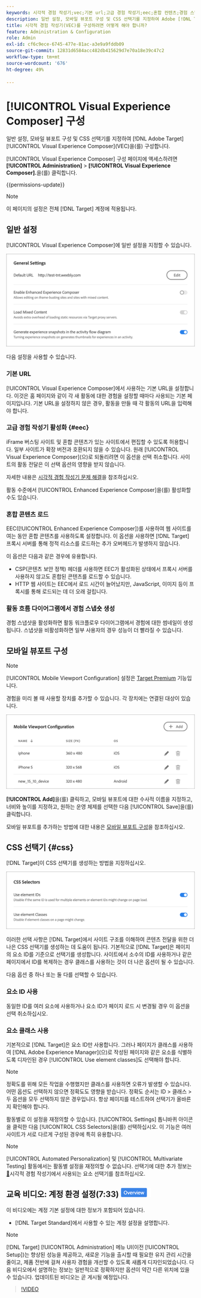 ```yaml
---
keywords: 시각적 경험 작성기;vec;기본 url;고급 경험 작성기;eec;혼합 컨텐츠;경험 스냅샷;모바일 뷰포트;css;css 선택기
description: 일반 설정, 모바일 뷰포트 구성 및 CSS 선택기를 지정하여 Adobe [!DNL Target] VEC(시각적 경험 작성기)를 구성하는 방법에 대해 알아봅니다.
title: 시각적 경험 작성기(VEC)를 구성하려면 어떻게 해야 합니까?
feature: Administration & Configuration
role: Admin
exl-id: cf6c9ece-6745-477e-81ac-a3e9a9fddb09
source-git-commit: 12831d6584acc482db415629d7e70a18e39c47c2
workflow-type: tm+mt
source-wordcount: '676'
ht-degree: 49%

---
```


# [!UICONTROL Visual Experience Composer] 구성

일반 설정, 모바일 뷰포트 구성 및 CSS 선택기를 지정하여 [!DNL Adobe Target] [!UICONTROL Visual Experience Composer]&#x200B;(VEC)을(를) 구성합니다.

[!UICONTROL Visual Experience Composer] 구성 페이지에 액세스하려면 **[!UICONTROL Administration]** > **[!UICONTROL Visual Experience Composer].**&#x200B;을(를) 클릭합니다.

{{permissions-update}}

>[!NOTE]
>
>이 페이지의 설정은 전체 [!DNL Target] 계정에 적용됩니다.

## 일반 설정

[!UICONTROL Visual Experience Composer]에 일반 설정을 지정할 수 있습니다.

![일반 설정 섹션](/help/main/administrating-target/assets/general-settings.png)

다음 설정을 사용할 수 있습니다.

### 기본 URL

[!UICONTROL Visual Experience Composer]에서 사용하는 기본 URL을 설정합니다. 이것은 홈 페이지와 같이 각 새 활동에 대한 경험을 설정할 때마다 사용되는 기본 페이지입니다. 기본 URL을 설정하지 않은 경우, 활동을 만들 때 각 활동의 URL을 입력해야 합니다.

### 고급 경험 작성기 활성화 {#eec}

iFrame 버스팅 사이트 및 혼합 콘텐츠가 있는 사이트에서 편집할 수 있도록 허용합니다. 일부 사이트가 확장 버전과 호환되지 않을 수 있습니다. 원래 [!UICONTROL Visual Experience Composer]&#x200B;(으)로 되돌리려면 이 옵션을 선택 취소합니다. 사이트의 활동 전달은 이 선택 옵션의 영향을 받지 않습니다.

자세한 내용은 [시각적 경험 작성기 문제 해결](/help/main/c-experiences/c-visual-experience-composer/r-troubleshoot-composer/troubleshoot-composer.md)을 참조하십시오.

활동 수준에서 [!UICONTROL Enhanced Experience Composer]을(를) 활성화할 수도 있습니다.

### 혼합 콘텐츠 로드

EEC([!UICONTROL Enhanced Experience Composer])를 사용하여 웹 사이트를 여는 동안 혼합 콘텐츠를 사용하도록 설정합니다. 이 옵션을 사용하면 [!DNL Target] 프록시 서버를 통해 정적 리소스를 로드하는 추가 오버헤드가 발생하지 않습니다.

이 옵션은 다음과 같은 경우에 유용합니다.

* CSP(콘텐츠 보안 정책) 헤더를 사용하면 EEC가 활성화된 상태에서 프록시 서버를 사용하지 않고도 혼합된 콘텐츠를 로드할 수 있습니다.
* HTTP 웹 사이트는 EEC에서 로드 시간이 늘어났지만, JavaScript, 이미지 등이 프록시를 통해 로드되는 데 더 오래 걸립니다.

### 활동 흐름 다이어그램에서 경험 스냅숏 생성

경험 스냅샷을 활성화하면 활동 워크플로우 다이어그램에서 경험에 대한 썸네일이 생성됩니다. 스냅샷을 비활성화하면 일부 사용자의 경우 성능이 더 빨라질 수 있습니다.

## 모바일 뷰포트 구성

>[!NOTE]
>
>[!UICONTROL Mobile Viewport Configuration] 설정은 [Target Premium](/help/main/c-intro/intro.md#premium) 기능입니다.


경험을 미리 볼 때 사용할 장치를 추가할 수 있습니다. 각 장치에는 연결된 대상이 있습니다.

![모바일 뷰포트 구성 섹션](/help/main/administrating-target/assets/mobile-viewport-configuration.png)

**[!UICONTROL Add]**&#x200B;을(를) 클릭하고, 모바일 뷰포트에 대한 수사적 이름을 지정하고, 너비와 높이를 지정하고, 원하는 운영 체제를 선택한 다음 [!UICONTROL Save]을(를) 클릭합니다.

모바일 뷰포트를 추가하는 방법에 대한 내용은 [모바일 뷰포트 구성](/help/main/c-experiences/c-visual-experience-composer/mobile-viewports.md)을 참조하십시오.

## CSS 선택기 {#css}

[!DNL Target]이 CSS 선택기를 생성하는 방법을 지정하십시오.

![CSS 선택기 섹션](/help/main/administrating-target/assets/css-selectors.png)

이러한 선택 사항은 [!DNL Target]에서 사이트 구조를 이해하여 콘텐츠 전달을 위한 더 나은 CSS 선택기를 생성하는 데 도움이 됩니다. 기본적으로 [!DNL Target]은 페이지의 요소 ID를 기준으로 선택기를 생성합니다. 사이트에서 소수의 ID를 사용하거나 같은 페이지에서 ID를 복제하는 경우 클래스를 사용하는 것이 더 나은 옵션이 될 수 있습니다.

다음 옵션 중 하나 또는 둘 다를 선택할 수 있습니다.

### 요소 ID 사용

동일한 ID를 여러 요소에 사용하거나 요소 ID가 페이지 로드 시 변경될 경우 이 옵션을 선택 취소하십시오.

### 요소 클래스 사용

기본적으로 [!DNL Target]은 요소 ID만 사용합니다. 그러나 페이지가 클래스를 사용하여 [!DNL Adobe Experience Manager]&#x200B;(으)로 작성된 페이지와 같은 요소를 식별하도록 디자인된 경우 [!UICONTROL Use element classes]도 선택해야 합니다.

>[!NOTE]
>
>정확도를 위해 모든 작업을 수행했지만 클래스를 사용하면 오류가 발생할 수 있습니다. 어떤 옵션도 선택하지 않으면 정확도도 영향을 받습니다. 정확도 순서는 ID > 클래스 > 두 옵션을 모두 선택하지 않은 경우입니다. 항상 페이지를 테스트하여 선택기가 올바른지 확인해야 합니다.

활동별로 이 설정을 재정의할 수 있습니다. [!UICONTROL Settings] 톱니바퀴 아이콘을 클릭한 다음 [!UICONTROL CSS Selectors]을(를) 선택하십시오. 이 기능은 여러 사이트가 서로 다르게 구성된 경우에 특히 유용합니다.

>[!NOTE]
>
>[!UICONTROL Automated Personalization] 및 [!UICONTROL Multivariate Testing] 활동에서는 활동별 설정을 재정의할 수 없습니다.  선택기에 대한 추가 정보는 [&#128279;](/help/main/c-experiences/c-visual-experience-composer/vec-selectors.md)시각적 경험 작성기에서 사용되는 요소 선택기를 참조하십시오.

## 교육 비디오: 계정 환경 설정(7:33) ![개요 배지](/help/main/assets/overview.png)

이 비디오에는 계정 기본 설정에 대한 정보가 포함되어 있습니다.

* [!DNL Target Standard]에서 사용할 수 있는 계정 설정을 설명합니다.

>[!NOTE]
>
>[!DNL Target] [!UICONTROL Administration] 메뉴 UI(이전 [!UICONTROL Setup])는 향상된 성능을 제공하고, 새로운 기능을 출시할 때 필요한 유지 관리 시간을 줄이고, 제품 전반에 걸쳐 사용자 경험을 개선할 수 있도록 새롭게 디자인되었습니다. 다음 비디오에서 설명하는 정보는 일반적으로 정확하지만 옵션이 약간 다른 위치에 있을 수 있습니다. 업데이트된 비디오는 곧 게시될 예정입니다.

>[!VIDEO](https://video.tv.adobe.com/v/17379)
